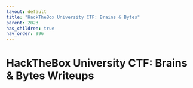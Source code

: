```yaml
---
layout: default
title: "HackTheBox University CTF: Brains & Bytes"
parent: 2023
has_children: true
nav_order: 996
---
```


# HackTheBox University CTF: Brains & Bytes Writeups
